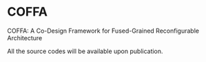 # COFFA
COFFA: A Co-Design Framework for Fused-Grained Reconfigurable Architecture

All the source codes will be available upon publication.

